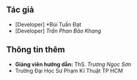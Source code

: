 ## Tác giả
  - [Developer] *Bùi Tuấn Đạt
  - [Developer] *Trần Phan Bảo Khang*
## Thông tin thêm
  - **Giảng viên hướng dẫn:** ThS. *Trương Ngọc Sơn*
  - Trường Đại Học Sư Phạm Kĩ Thuật TP HCM 